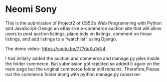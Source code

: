 # Neomi Sony
This is the submission of Project2 of CS50’s Web Programming with Python and JavaScript-Design an eBay-like e-commerce auction site that will allow users to post auction listings, place bids on listings, comment on those listings, and add listings to a “watchlist" using Django.

The demo video-
https://youtu.be/777duXu1vN4

I had initially added the auction and commerce and manage.py piles inside the folder commerce. But submission got rejected so added it again on the main page but the original commerce folder still remains. Therefore,Please run the commerce folder along with python manage.py runserver.
